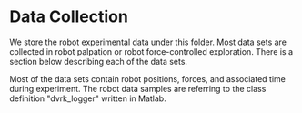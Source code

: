 # Data Collection #We store the robot experimental data under this folder. Most data sets are collected in robot palpation or robot force-controlled exploration. There is a section below describing each of the data sets.Most of the data sets contain robot positions, forces, and associated time during experiment. The robot data samples are referring to the class definition "dvrk_logger" written in Matlab.
